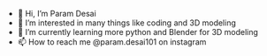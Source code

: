 - 👋 Hi, I’m Param Desai
- 👀 I’m interested in many things like coding and 3D modeling
- 🌱 I’m currently learning more python and Blender for 3D modeling
- 📫 How to reach me @param.desai101 on instagram

<!---
ParamDesai111/ParamDesai111 is a ✨ special ✨ repository because its `README.md` (this file) appears on your GitHub profile.
You can click the Preview link to take a look at your changes.
--->
